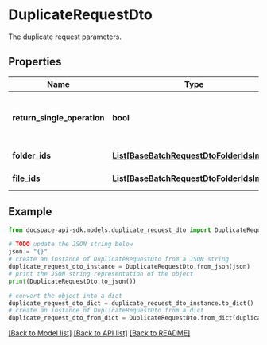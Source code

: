 # DuplicateRequestDto
The duplicate request parameters.

## Properties

Name | Type | Description | Notes
------------ | ------------- | ------------- | -------------
**return_single_operation** | **bool** | Specifies whether to return only the current operation | [optional] 
**folder_ids** | [**List[BaseBatchRequestDtoFolderIdsInner]**](BaseBatchRequestDtoFolderIdsInner.md) | The list of folder IDs. | [optional] 
**file_ids** | [**List[BaseBatchRequestDtoFolderIdsInner]**](BaseBatchRequestDtoFolderIdsInner.md) | The list of file IDs. | [optional] 

## Example

```python
from docspace-api-sdk.models.duplicate_request_dto import DuplicateRequestDto

# TODO update the JSON string below
json = "{}"
# create an instance of DuplicateRequestDto from a JSON string
duplicate_request_dto_instance = DuplicateRequestDto.from_json(json)
# print the JSON string representation of the object
print(DuplicateRequestDto.to_json())

# convert the object into a dict
duplicate_request_dto_dict = duplicate_request_dto_instance.to_dict()
# create an instance of DuplicateRequestDto from a dict
duplicate_request_dto_from_dict = DuplicateRequestDto.from_dict(duplicate_request_dto_dict)
```
[[Back to Model list]](../README.md#documentation-for-models) [[Back to API list]](../README.md#documentation-for-api-endpoints) [[Back to README]](../README.md)


